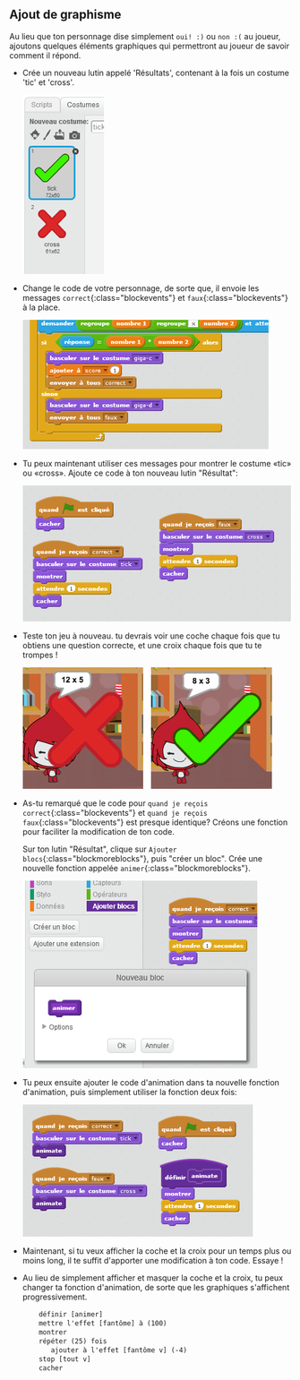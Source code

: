 ## Ajout de graphisme

Au lieu que ton personnage dise simplement `oui! :)` ou `non :(` au joueur, ajoutons quelques éléments graphiques qui permettront au joueur de savoir comment il répond.

+ Crée un nouveau lutin appelé 'Résultats', contenant à la fois un costume 'tic' et 'cross'.
    
    ![capture d'écran](images/brain-result.png)

+ Change le code de votre personnage, de sorte que, il envoie les messages `correct`{:class="blockevents"} et `faux`{:class="blockevents"} à la place.
    
    ![capture d'écran](images/brain-broadcast-answer.png)

+ Tu peux maintenant utiliser ces messages pour montrer le costume «tic» ou «cross». Ajoute ce code à ton nouveau lutin "Résultat":
    
    ![capture d'écran](images/brain-show-answer.png)

+ Teste ton jeu à nouveau. tu devrais voir une coche chaque fois que tu obtiens une question correcte, et une croix chaque fois que tu te trompes !
    
    ![capture d'écran](images/brain-test-answer.png)

+ As-tu remarqué que le code pour `quand je reçois correct`{:class="blockevents"} et `quand je reçois faux`{:class="blockevents"} est presque identique? Créons une fonction pour faciliter la modification de ton code.
    
    Sur ton lutin "Résultat", clique sur `Ajouter blocs`{:class="blockmoreblocks"}, puis "créer un bloc". Crée une nouvelle fonction appelée `animer`{:class="blockmoreblocks"}.
    
    ![capture d'écran](images/brain-animate-function.png)

+ Tu peux ensuite ajouter le code d'animation dans ta nouvelle fonction d'animation, puis simplement utiliser la fonction deux fois:
    
    ![capture d'écran](images/brain-use-function.png)

+ Maintenant, si tu veux afficher la coche et la croix pour un temps plus ou moins long, il te suffit d'apporter une modification à ton code. Essaye !

+ Au lieu de simplement afficher et masquer la coche et la croix, tu peux changer ta fonction d'animation, de sorte que les graphiques s'affichent progressivement.
    
    ```blocks
        définir [animer]
        mettre l'effet [fantôme] à (100)
        montrer
        répéter (25) fois
           ajouter à l'effet [fantôme v] (-4)
        stop [tout v]
        cacher
    ```
